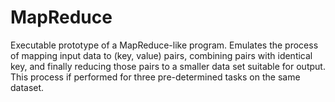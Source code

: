 # MapReduce
Executable prototype of a MapReduce-like program.
Emulates the process of mapping input data to (key, value) pairs, combining pairs with identical key, and finally reducing those pairs to a smaller data set suitable for output.
This process if performed for three pre-determined tasks on the same dataset.
